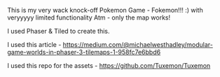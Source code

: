This is my very wack knock-off Pokemon Game - Fokemon!!! :)
with veryyyyy limited functionality
Atm - only the map works!

I used Phaser & Tiled to create this.

I used this article - https://medium.com/@michaelwesthadley/modular-game-worlds-in-phaser-3-tilemaps-1-958fc7e6bbd6

I used this repo for the assets - https://github.com/Tuxemon/Tuxemon
